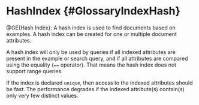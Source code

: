 HashIndex {#GlossaryIndexHash}
==============================

@GE{Hash Index}: A hash index is used to find documents based on
examples. A hash index can be created for one or multiple document
attributes. 

A hash index will only be used by queries if all indexed attributes 
are present in the example or search query, and if all attributes are
compared using the equality (`==` operator). That means the hash index
does not support range queries. 

If the index is declared `unique`, then access to the indexed attributes
should be fast. The performance degrades if the indexed attribute(s)
contain(s) only very few distinct values.
